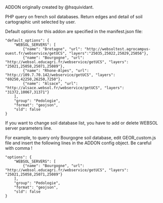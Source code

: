 ADDON originally created by @hsquividant.

PHP query on french soil databases. Return edges and detail of soil cartographic unit selected by user.

Default options for this addon are specified in the manifest.json file:

    "default_options": {
        "WEBSOL_SERVERS": [
            {"name": "Bretagne", "url": "http://websoltest.agrocampus-ouest.fr/webservice/getUCS", "layers":"25035,25022,25029,25056"},
            {"name": "Bourgogne", "url": "http://websol.educagri.fr/webservice/getUCS", "layers": "25021,25058,25071,25089"},
            {"name": "Rhone-Alpes", "url": "http://109.7.70.142/webservice/getUCS", "layers": "69250,42250,26250,7250"},
            {"name": "Alsace", "url": "http://alsace.websol.fr/webservice/getUCS", "layers": "31372,10067,31371"}
        ],
        "group": "Pedologie",
        "format": "geojson",
        "sld": false
    }

If you want to change soil database list, you have to add or delete WEBSOL server parameters line.

For example, to query only Bourgogne soil database, edit GEOR_custom.js file and insert the following lines in the ADDON config object. Be careful with comma ! 

    "options": {
        "WEBSOL_SERVERS": [
            {"name": "Bourgogne", "url": "http://websol.educagri.fr/webservice/getUCS", "layers": "25021,25058,25071,25089"}
        ],
        "group": "Pedologie",
        "format": "geojson",
        "sld": false
    }
